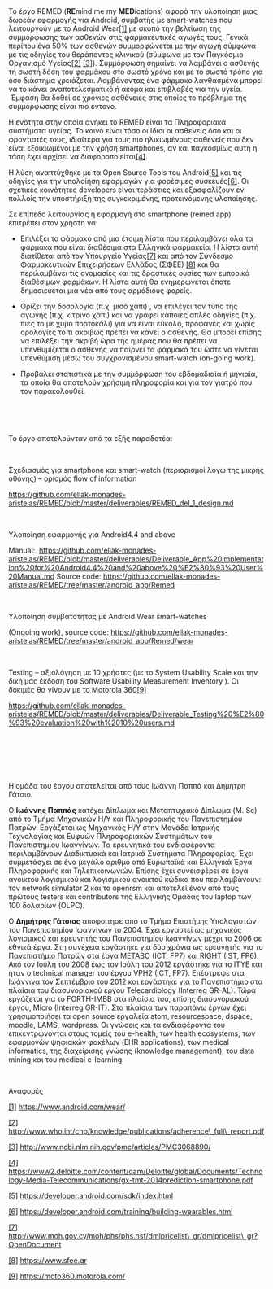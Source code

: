  

Το έργο REMED (**RE**mind me my **MED**ications) αφορά την υλοποίηση μιας δωρεάν
εφαρμογής για Android, συμβατής με smart-watches που λειτουργούν με το Android
Wear[[1]](<#_ftn1>) με σκοπό την βελτίωση της συμμόρφωσης των ασθενών στις
φαρμακευτικές αγωγές τους. Γενικά περίπου ένα 50% των ασθενών συμμορφώνεται με
την αγωγή σύμφωνα με τις οδηγίες του θεράποντος κλινικού (σύμφωνα με τον
Παγκόσμιο Οργανισμό Υγείας[[2]](<#_ftn2>) [[3]](<#_ftn3>)). Συμμόρφωση σημαίνει
να λαμβάνει ο ασθενής τη σωστή δόση του φαρμάκου στο σωστό χρόνο και με το σωστό
τρόπο για όσο διάστημα χρειάζεται. Λαμβάνοντας ένα φάρμακο λανθασμένα μπορεί να
το κάνει αναποτελεσματικό ή ακόμα και επιβλαβές για την υγεία.  Έμφαση θα δοθεί
σε χρόνιες ασθένειες στις οποίες το πρόβλημα της συμμόρφωσης είναι πιο έντονο.

Η ενότητα στην οποία ανήκει το REMED είναι τα Πληροφοριακά συστήματα υγείας. Το
κοινό είναι τόσο οι ίδιοι οι ασθενείς όσο και οι φροντιστές τους, ιδιαίτερα για
τους πιο ηλικιωμένους ασθενείς που δεν είναι εξοικιωμένοι με την χρήση
smartphones, αν και παγκοσμίως αυτή η τάση έχει αρχίσει να
διαφοροποιείται[[4]](<#_ftn4>).

Η λύση αναπτύχθηκε με τα Open Source Tools του Android[[5]](<#_ftn5>) και τις
οδηγίες για την υπολοίηση εφαρμογών για φορέσιμες συσκευές[[6]](<#_ftn6>). Οι
σχετικές κοινότητες developers είναι τεράστιες και εξασφαλίζουν εν πολλοίς την
υποστήριξη της συγκεκριμένης, προτεινόμενης υλοποίησης.

Σε επίπεδο λειτουργίας η εφαρμογή στο smartphone (remed app) επιτρέπει στον
χρήστη να:

-   Επιλέξει το φάρμακο από μια έτοιμη λίστα που περιλαμβάνει όλα τα φάρμακα που
    είναι διαθέσιμα στα Ελληνικά φαρμακεία. Η λίστα αυτή διατίθεται από τον
    Υπουργείο Υγείας[[7]](<#_ftn7>) και από τον Σύνδεσμο Φαρμακευτικών
    Επιχειρήσεων Ελλάδος (ΣΦΕΕ) [[8]](<#_ftn8>) και θα περιλαμβάνει τις
    ονομασίες και τις δραστικές ουσίες των εμπορικά διαθέσιμων φαρμάκων. Η λίστα
    αυτή θα ενημερώνεται όποτε δημοσιεύεται μια νέα από τους αρμόδιους φορείς.

-   Ορίζει την δοσολογία (π.χ. μισό χάπι) , να επιλέγει τον τύπο της αγωγής
    (π.χ. κίτρινο χάπι) και να γράφει κάποιες απλές οδηγίες (π.χ. πιες το με
    χυμό πορτοκάλι) για να είναι εύκολο, προφανές και χωρίς ορολογίες το τι
    ακριβώς πρέπει να κάνει ο ασθενής. Θα μπορεί επίσης να επιλέξει την ακριβή
    ώρα της ημέρας που θα πρέπει να υπενθυμίζεται ο ασθενής να παίρνει τα
    φάρμακά του ώστε να γίνεται υπενθύμιση μέσω του συγχρονισμένου smart-watch
    (on-going work).

-   Προβάλει στατιστικά με την συμμόρφωση του εβδομαδιαία ή μηνιαία, τα οποία θα
    αποτελούν χρήσιμη πληροφορία και για τον γιατρό που τον παρακολουθεί.

 

 

Το έργο αποτελούνταν από τα εξής παραδοτέα:

 

Σχεδιασμός για smartphone και smart-watch (περιορισμοί λόγω της μικρής οθόνης) –
ορισμός flow of information

<https://github.com/ellak-monades-aristeias/REMED/blob/master/deliverables/REMED_del_1_design.md>

 

Υλοποίηση εφαρμογής για Android4.4 and above

Manual: 
<https://github.com/ellak-monades-aristeias/REMED/blob/master/deliverables/Deliverable_App%20implementation%20for%20Android4.4%20and%20above%20%E2%80%93%20User%20Manual.md>
Source code:
<https://github.com/ellak-monades-aristeias/REMED/tree/master/android_app/Remed>

 

Υλοποίηση συμβατότητας με Android Wear smart-watches

(Ongoing work), source code:
<https://github.com/ellak-monades-aristeias/REMED/tree/master/android_app/Remed/wear>

 

Testing – αξιολόγηση με 10 χρήστες (με το System Usability Scale και την δική μας έκδοση του Software Usability Measurement Inventory ). Οι δοκιμές θα γίνουν με το Motorola
360[[9]](<#_ftn9>)

<https://github.com/ellak-monades-aristeias/REMED/blob/master/deliverables/Deliverable_Testing%20%E2%80%93%20evaluation%20with%2010%20users.md>

 

 

 

Η ομάδα του έργου αποτελείται από τους Ιωάννη Παππά και Δημήτρη Γάτσιο.

Ο **Ιωάννης Παππάς** κατέχει Δίπλωμα και Μεταπτυχιακό Δίπλωμα (M. Sc) από το
Τμήμα Μηχανικών Η/Υ και Πληροφορικής του Πανεπιστημίου Πατρών. Εργάζεται ως
Μηχανικός Η/Υ στην Μονάδα Ιατρικής Τεχνολογίας και Ευφυών Πληροφοριακών
Συστημάτων του Πανεπιστημίου Ιωαννίνων. Τα ερευνητικά του ενδιαφέροντα
περιλαμβάνουν Διαδικτυακά και Ιατρικά Συστήματα Πληροφορίας. Έχει συμμετάσχει σε
ένα μεγάλο αριθμό από Ευρωπαϊκά και Ελληνικά Έργα Πληροφορικής και
Τηλεπικοινωνιών. Επίσης έχει συνεισφέρει σε έργα ανοικτού λογισμικού και
λογισμικού ανοικτού κώδικα που περιλαμβάνουν: τον network simulator 2 και το
openrsm και αποτελεί έναν από τους πρώτους testers και contributors της
Ελληνικής Ομάδας του laptop των 100 δολαρίων (OLPC).

Ο **Δημήτρης Γάτσιος** αποφοίτησε από το Τμήμα Επιστήμης Υπολογιστών του
Πανεπιστημίου Ιωαννίνων το 2004. Έχει εργαστεί ως μηχανικός λογισμικού και
ερευνητής του Πανεπιστημίου Ιωαννίνων μέχρι το 2006 σε εθνικά έργα. Στη συνέχεια
εργάστηκε για δύο χρόνια ως ερευνητής για το Πανεπιστήμιο Πατρών στα έργα METABO
(ICT, FP7) και RIGHT (IST, FP6). Από τον Ιούλη του 2008 έως τον Ιούλη του 2012
εργάστηκε για το ΙΤΥΕ και ήταν ο technical manager του έργου VPH2 (ICT, FP7).
Επέστρεψε στα Ιωάννινα τον Σεπτέμβριο του 2012 και εργάστηκε για το Πανεπιστήμιο
στα πλαίσια του διασυνοριακού έργου Telecardiology (Interreg GR-AL). Τώρα
εργάζεται για το FORTH-IMBB στα πλαίσια του, επίσης διασυνοριακού έργου, Micro
(Interreg GR-IT). Στα πλαίσια των παραπάνω έργων έχει χρησιμoποιήσει τα open
source εργαλεία atom, resourcespace, dspace, moodle, LAMS, wordpress. Οι γνώσεις
και τα ενδιαφέροντα του επικεντρώνονται στους τομείς του e-health, των health
ecosystems, των εφαρμογών ψηφιακών φακέλων (EHR applications), των medical
informatics, της διαχείρισης γνώσης (knowledge management), του data mining και
του medical e-learning.

 

Αναφορές

[[1]](<#_ftnref1>) https://www.android.com/wear/

[[2]](<#_ftnref2>)
http://www.who.int/chp/knowledge/publications/adherence\_full\_report.pdf

[[3]](<#_ftnref3>) http://www.ncbi.nlm.nih.gov/pmc/articles/PMC3068890/

[[4]](<#_ftnref4>)
https://www2.deloitte.com/content/dam/Deloitte/global/Documents/Technology-Media-Telecommunications/gx-tmt-2014prediction-smartphone.pdf

[[5]](<#_ftnref5>) https://developer.android.com/sdk/index.html

[[6]](<#_ftnref6>)
https://developer.android.com/training/building-wearables.html

[[7]](<#_ftnref7>)
http://www.moh.gov.cy/moh/phs/phs.nsf/dmlpricelist\_gr/dmlpricelist\_gr?OpenDocument

[[8]](<#_ftnref8>) https://www.sfee.gr

[[9]](<#_ftnref9>) https://moto360.motorola.com/
